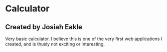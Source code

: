 # Calculator 
## Created by Josiah Eakle

Very basic calculator. 
I believe this is one of the very first web applications I created, and is thusly not exciting or interesting.

